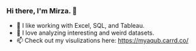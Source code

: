### Hi there, I'm Mirza. 👋

- 🔭 I like working with Excel, SQL, and Tableau. 
- 🤔 I love analyzing interesting and weird datasets. 
- 📫 Check out my visulizations here: https://myaqub.carrd.co/ 




<!--
**mirzayaqub/mirzayaqub** is a ✨ _special_ ✨ repository because its `README.md` (this file) appears on your GitHub profile.

Here are some ideas to get you started:

- 🔭 I’m currently working on ...
- 🌱 I’m currently learning ...
- 👯 I’m looking to collaborate on ...
- 🤔 I’m looking for help with ...
- 💬 Ask me about ...
- 📫 How to reach me: ...
- 😄 Pronouns: ...
- ⚡ Fun fact: ...
-->
